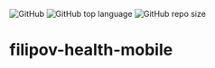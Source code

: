 ![GitHub](https://img.shields.io/github/license/marcelofilipov/filipov-health-mobile)
![GitHub top language](https://img.shields.io/github/languages/top/marcelofilipov/filipov-health-mobile)
![GitHub repo size](https://img.shields.io/github/repo-size/marcelofilipov/filipov-health-mobile)

# filipov-health-mobile
